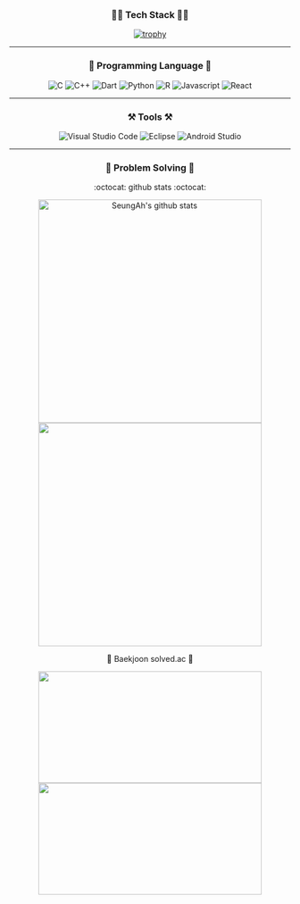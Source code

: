 <div align="center">
<br>
 
### :technologist: Tech Stack :technologist:
[![trophy](https://github-profile-trophy.vercel.app/?username=SeungAhSon&row=1&column=5)](https://github.com/SeungAhSon)

---
### :book: Programming Language :book:

![C](https://img.shields.io/badge/c-%2300599C.svg?style=for-the-badge&logo=c&logoColor=white)
![C++](https://img.shields.io/badge/c++-%2300599C.svg?style=for-the-badge&logo=c%2B%2B&logoColor=white)
![Dart](https://img.shields.io/badge/dart-%23276DC3.svg?style=for-the-badge&logo=dart&logoColor=white)
![Python](https://img.shields.io/badge/python-%23276DC3?style=for-the-badge&logo=python&logoColor=ffdd54)
![R](https://img.shields.io/badge/r-%23276DC3.svg?style=for-the-badge&logo=r&logoColor=white)
![Javascript](https://img.shields.io/badge/javascript-%23276DC3.svg?style=for-the-badge&logo=javascript)
![React](https://img.shields.io/badge/React-%23276DC3.svg?style=for-the-badge&logo=React)

---
### :hammer_and_pick: Tools :hammer_and_pick:

![Visual Studio Code](https://img.shields.io/badge/Visual%20Studio%20Code-0078d7.svg?style=for-the-badge&logo=visual-studio-code&logoColor=white)
![Eclipse](https://img.shields.io/badge/Eclipse-FE7A16.svg?style=for-the-badge&logo=Eclipse&logoColor=white)
![Android Studio](https://img.shields.io/badge/Android%20Studio-3DDC84.svg?style=for-the-badge&logo=android-studio&logoColor=white)

---
### :muscle: Problem Solving :muscle:
:octocat: github stats :octocat:
 
<a href="https://github.com/SeungAhSon"><img align="center" style="width :400px" src="https://github-readme-stats.vercel.app/api?username=SeungAhSon&bg_color=30,e96443,904e95&title_color=fff&text_color=fff&include_all_commits=true&show_icons=true&theme=gradient&hide=issues&hide_border=true&count_private=true&line_height=27&border_radius=15" alt="SeungAh's github stats"/></a>
<a href="https://github.com/SeungAhSon"><img align="center" style="width :400px" src="https://github-readme-stats.vercel.app/api/top-langs/?username=SeungAhSon&layout=compact&bg_color=30,e96443,904e95&title_color=fff&hide=css,scss,HTML&text_color=fff&hide_border=true&card_width=400px&border_radius=15"/></a>
 
:1st_place_medal: Baekjoon solved.ac :1st_place_medal:
 
<a href="https://github.com/SeungAhSon"><img align="center" style="height:200px; width :400px" src="http://mazassumnida.wtf/api/v2/generate_badge?boj=gongsoonyee"/></a>
<a href="https://github.com/SeungAhSon"> <img align="center" style="height:200px; width :400px" src="http://mazandi.herokuapp.com/api?handle=gongsoonyee&theme=warm"/>                                                                        
</div>

